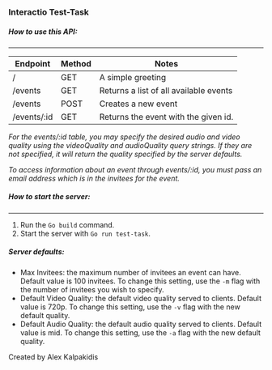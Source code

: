 ### Interactio Test-Task

##### How to use this API:

---

| Endpoint    | Method | Notes                                  |
|-------------|--------|----------------------------------------|
| /           | GET    | A simple greeting                      |
| /events     | GET    | Returns a list of all available events |
| /events     | POST   | Creates a new event                    |
| /events/:id | GET    | Returns the event with the given id.   |

_For the events/:id table, you may specify the desired audio and video quality
using the videoQuality and audioQuality query strings.
If they are not specified, it will return the quality specified by the server defaults._

_To access information about an event through events/:id, you must pass an email address which
is in the invitees for the event._

##### How to start the server: 

---

1. Run the ```Go build``` command.
2. Start the server with ```Go run test-task```.

##### Server defaults: 

- Max Invitees: the maximum number of invitees an event can have. Default value is 100 invitees. To change this setting, use the ```-m``` flag with the number of invitees you wish to specify.
- Default Video Quality: the default video quality served to clients. Default value is 720p. To change this setting, use the ```-v``` flag with the new default quality.
- Default Audio Quality: the default audio quality served to clients. Default value is mid. To change this setting, use the ```-a``` flag with the new default quality.

Created by Alex Kalpakidis